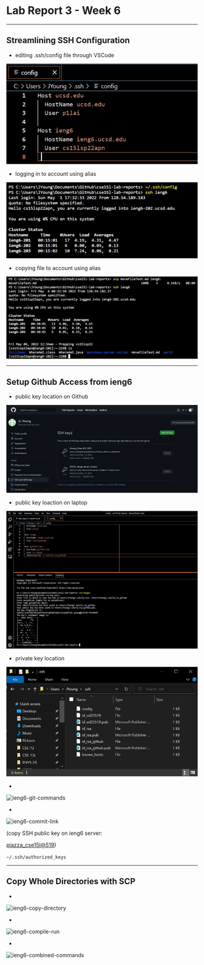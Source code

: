 # Lab Report 3 - Week 6

---
## Streamlining SSH Configuration

- editing .ssh/config file through VSCode

![config-file](lab-report-3/SSH-streamline_config-file.jpg)

- logging in to account using alias

![log-in](lab-report-3/SSH-streamline_log-in.jpg)

- copying file to account using alias

![file-move](lab-report-3/SSH-streamline_file-move.jpg)

---
## Setup Github Access from ieng6

- public key location on Github

![public-key-location-github](lab-report-3/SSH-Keys_public-location-github.jpg)

- public key loaction on laptop

![public-key-location-laptop](lab-report-3/SSH-Keys_public-location-laptop.jpg)

- private key location

![private-key-location](lab-report-3/SSH-Keys_private-location.jpg)

-

![ieng6-git-commands](lab-report-3/)

-

![ieng6-commit-link](lab-report-3/)


(copy SSH public key on ieng6 server:

[piazza_cse15l@519](https://piazza.com/class/l0lgl3r7ph370k?cid=519))

` ~/.ssh/authorized_keys `

---
## Copy Whole Directories with SCP

-

![ieng6-copy-directory](lab-report-3/)

-

![ieng6-compile-run](lab-report-3/)

-

![ieng6-combined-commands](lab-report-3/)